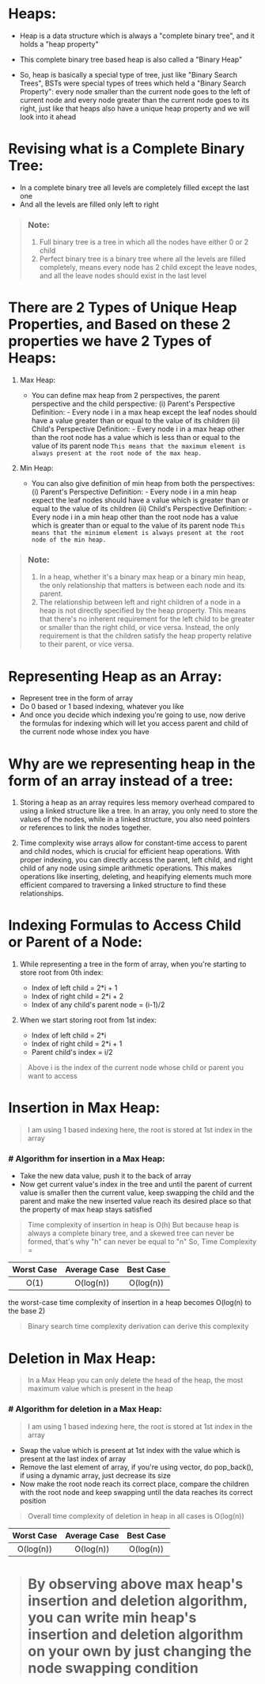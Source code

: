 # Heaps: 

- Heap is a data structure which is always a "complete binary tree", and it holds a "heap property" 

- This complete binary tree based heap is also called a "Binary Heap" 

- So, heap is basically a special type of tree, just like "Binary Search Trees", BSTs were special types of trees which held a "Binary Search Property": every node smaller than the current node goes to the left of current node and every node greater than the current node goes to its right, just like that heaps also have a unique heap property and we will look into it ahead 



# Revising what is a Complete Binary Tree: 

- In a complete binary tree all levels are completely filled except the last one 
- And all the levels are filled only left to right 

> ### Note: 
> 1. Full binary tree is a tree in which all the nodes have either 0 or 2 child 
> 2. Perfect binary tree is a binary tree where all the levels are filled completely, means every node has 2 child except the leave nodes, and all the leave nodes should exist in the last level 



# There are 2 Types of Unique Heap Properties, and Based on these 2 properties we have 2 Types of Heaps: 

1. Max Heap: 
    - You can define max heap from 2 perspectives, the parent perspective and the child perspective: 
        (i) Parent's Perspective Definition: 
            - Every node i in a max heap except the leaf nodes should have a value greater than or equal to the value of its children 
        (ii) Child's Perspective Definition: 
            - Every node i in a max heap other than the root node has a value which is less than or equal to the value of its parent node 
    ```This means that the maximum element is always present at the root node of the max heap.``` 
    
2. Min Heap: 
    - You can also give definition of min heap from both the perspectives: 
        (i) Parent's Perspective Definition: 
            - Every node i in a min heap expect the leaf nodes should have a value which is greater than or equal to the value of its children 
        (ii) Child's Perspective Definition: 
            - Every node i in a min heap other than the root node has a value which is greater than or equal to the value of its parent node 
    ```This means that the minimum element is always present at the root node of the min heap.``` 


> ### Note: 
> 1. In a heap, whether it's a binary max heap or a binary min heap, the only relationship that matters is between each node and its parent.  
> 2. The relationship between left and right children of a node in a heap is not directly specified by the heap property. This means that there's no inherent requirement for the left child to be greater or smaller than the right child, or vice versa. Instead, the only requirement is that the children satisfy the heap property relative to their parent, or vice versa. 



# Representing Heap as an Array: 

- Represent tree in the form of array 
- Do 0 based or 1 based indexing, whatever you like  
- And once you decide which indexing you're going to use, now derive the formulas for indexing which will let you access parent and child of the current node whose index you have 



# Why are we representing heap in the form of an array instead of a tree: 

1. Storing a heap as an array requires less memory overhead compared to using a linked structure like a tree. In an array, you only need to store the values of the nodes, while in a linked structure, you also need pointers or references to link the nodes together. 

2. Time complexity wise arrays allow for constant-time access to parent and child nodes, which is crucial for efficient heap operations. With proper indexing, you can directly access the parent, left child, and right child of any node using simple arithmetic operations. This makes operations like inserting, deleting, and heapifying elements much more efficient compared to traversing a linked structure to find these relationships. 



# Indexing Formulas to Access Child or Parent of a Node: 

1. While representing a tree in the form of array, when you're starting to store root from 0th index: 
    - Index of left child = 2*i + 1 
    - Index of right child = 2*i + 2 
    - Index of any child's parent node = (i-1)/2 

2. When we start storing root from 1st index: 
    - Index of left child = 2*i 
    - Index of right child = 2*i + 1 
    - Parent child's index = i/2 

> Above i is the index of the current node whose child or parent you want to access 



# Insertion in Max Heap: 

> I am using 1 based indexing here, the root is stored at 1st index in the array 


### # Algorithm for insertion in a Max Heap: 

- Take the new data value, push it to the back of array 
- Now get current value's index in the tree and until the parent of current value is smaller then the current value, keep swapping the child and the parent and make the new inserted value reach its desired place so that the property of max heap stays satisfied 

> Time complexity of insertion in heap is O(h)
> But because heap is always a complete binary tree, and a skewed tree can never be formed, that's why "h" can never be equal to "n" 
> So, Time Complexity = 

|  Worst Case  |  Average Case  |   Best Case   | 
|:------------:|:--------------:|:-------------:| 
|     O(1)     |    O(log(n))   |   O(log(n))   | 


the worst-case time complexity of insertion in a heap becomes O(log(n) to the base 2) 

> Binary search time complexity derivation can derive this complexity 



# Deletion in Max Heap: 

> In a Max Heap you can only delete the head of the heap, the most maximum value which is present in the heap 


### # Algorithm for deletion in a Max Heap: 

> I am using 1 based indexing here, the root is stored at 1st index in the array 

- Swap the value which is present at 1st index with the value which is present at the last index of array 
- Remove the last element of array, if you're using vector, do pop_back(), if using a dynamic array, just decrease its size 
- Now make the root node reach its correct place, compare the children with the root node and keep swapping until the data reaches its correct position 

> Overall time complexity of deletion in heap in all cases is O(log(n)) 

|   Worst Case  |  Average Case  |   Best Case   | 
|:-------------:|:--------------:|:-------------:| 
|   O(log(n))   |    O(log(n))   |   O(log(n))   | 



> # By observing above max heap's insertion and deletion algorithm, you can write min heap's insertion and deletion algorithm on your own by just changing the node swapping condition 